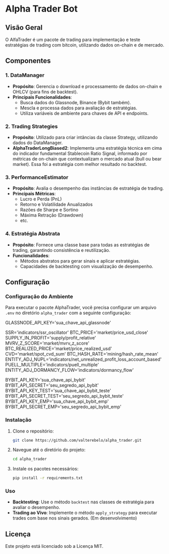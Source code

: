 # Alpha Trader Bot

## Visão Geral

O AlfaTrader é um pacote de trading para implementação e teste estratégias de trading com bitcoin, utilizando dados on-chain e de mercado.

## Componentes

### 1. DataManager
- **Propósito**: Gerencia o download e processamento de dados on-chain e OHLCV (para fins de backtest).
- **Principais Funcionalidades**:
  - Busca dados do Glassnode, Binance (Bybit também).
  - Mescla e processa dados para avaliação de estratégias.
  - Utiliza variáveis de ambiente para chaves de API e endpoints.

### 2. Trading Strategies
- **Propósito**: Utilizado para criar intâncias da classe Strategy, utilizando dados do DataManager. 
- **AlphaTraderLongBiased2**: Implementa uma estratégia técnica em cima do indicador fundamental Stablecoin Ratio Signal, informado por métricas de on-chain que contextualizam o mercado atual (bull ou bear market). Essa foi a estratégia com melhor resultado no backtest.

### 3. PerformanceEstimator
- **Propósito**: Avalia o desempenho das instâncias de estratégia de trading.
- **Principais Métricas**:
  - Lucro e Perda (PnL)
  - Retorno e Volatilidade Anualizados
  - Razões de Sharpe e Sortino
  - Máxima Retração (Drawdown)
  - etc. 

### 4. Estratégia Abstrata
- **Propósito**: Fornece uma classe base para todas as estratégias de trading, garantindo consistência e reutilização.
- **Funcionalidades**:
  - Métodos abstratos para gerar sinais e aplicar estratégias.
  - Capacidades de backtesting com visualização de desempenho.

## Configuração

### Configuração do Ambiente

Para executar o pacote AlphaTrader, você precisa configurar um arquivo `.env` no diretório `alpha_trader` com a seguinte configuração:

GLASSNODE_API_KEY='sua_chave_api_glassnode'

SSR='indicators/ssr_oscillator'
BTC_PRICE='market/price_usd_close'
SUPPLY_IN_PROFIT='supply/profit_relative'
MVRV_Z_SCORE='market/mvrv_z_score'
BTC_REALIZED_PRICE='market/price_realized_usd'
CVD='market/spot_cvd_sum'
BTC_HASH_RATE='mining/hash_rate_mean'
ENTITY_ADJ_NUPL='indicators/net_unrealized_profit_loss_account_based'
PUELL_MULTIPLE='indicators/puell_multiple'
ENTITY_ADJ_DORMANCY_FLOW='indicators/dormancy_flow'

BYBIT_API_KEY='sua_chave_api_bybit'
BYBIT_API_SECRET='seu_segredo_api_bybit'
BYBIT_API_KEY_TEST='sua_chave_api_bybit_teste'
BYBIT_API_SECRET_TEST='seu_segredo_api_bybit_teste'
BYBIT_API_KEY_EMP='sua_chave_api_bybit_emp'
BYBIT_API_SECRET_EMP='seu_segredo_api_bybit_emp'


### Instalação

1. Clone o repositório:
   ```bash
   git clone https://github.com/valterebelo/alpha_trader.git
   ```

2. Navegue até o diretório do projeto:
   ```bash
   cd alpha_trader
   ```

3. Instale os pacotes necessários:
   ```bash
   pip install -r requirements.txt
   ```

### Uso

- **Backtesting**: Use o método `backtest` nas classes de estratégia para avaliar o desempenho.
- **Trading ao Vivo**: Implemente o método `apply_strategy` para executar trades com base nos sinais gerados. (Em desenvolvimento)

## Licença

Este projeto está licenciado sob a Licença MIT.